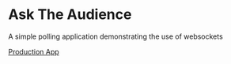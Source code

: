 # Ask The Audience

A simple polling application demonstrating the use of websockets

[Production App](https://ask-theaudience.herokuapp.com/)
